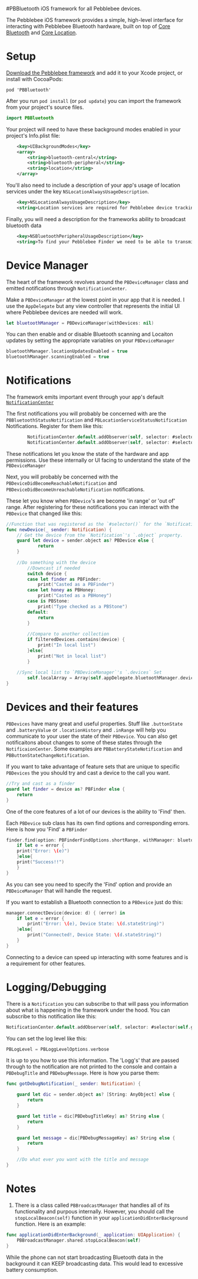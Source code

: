 #PBBluetooth iOS framework for all Pebblebee devices.

The Pebblebee iOS framework provides a simple, high-level interface for interacting with Pebblebee Bluetooth hardware, built on top of [Core Bluetooth](https://developer.apple.com/library/ios/documentation/NetworkingInternetWeb/Conceptual/CoreBluetooth_concepts/AboutCoreBluetooth/Introduction.html) and [Core Location](https://developer.apple.com/library/ios/documentation/UserExperience/Conceptual/LocationAwarenessPG/Introduction/Introduction.html).

# Setup
[Download the Pebblebee framework](https://github.com/PebbleBee/Pebblebee-iOS-SDK/archive/master.zip) and add it to your Xcode project, or install with CocoaPods:

```shell
pod 'PBBluetooth'
```

After you run `pod install` (or `pod update`) you can import the framework from your project's source files.

```swift
import PBBluetooth
```

Your project will need to have these background modes enabled in your project's Info.plist file:

```xml
	<key>UIBackgroundModes</key>
	<array>
		<string>bluetooth-central</string>
		<string>bluetooth-peripheral</string>
		<string>location</string>
	</array>
```

You'll also need to include a description of your app's usage of location services under the key `NSLocationAlwaysUsageDescription`.

```xml
	<key>NSLocationAlwaysUsageDescription</key>
	<string>Location services are required for Pebblebee device tracking.</string>
```
Finally, you will need a description for the frameworks ability to broadcast bluetooth data

```xml
	<key>NSBluetoothPeripheralUsageDescription</key>
	<string>To find your Pebblebee Finder we need to be able to transmit bluetooth data.</string>
```
# Device Manager

The heart of the framework revolves around the `PBDeviceManager` class and emitted notifications through `NotificationCenter`.

Make a `PBDeviceManager` at the lowest point in your app that it is needed. I use the `AppDelegate` but any view controller that represents the initial UI where Pebblebee devices are needed will work. 

```Swift
let bluetoothManager = PBDeviceManager(withDevices: nil)
```

You can then enable and or disable Bluetooth scanning and Locaiton updates by setting the appropriate variables on your `PBDeviceManager`

```Swift
bluetoothManager.locationUpdatesEnabled = true
bluetoothManager.scanningEnabled = true
```
# Notifications

The framework emits important event through your app's default [`NotificationCenter`](https://developer.apple.com/reference/foundation/notificationcenter)

The first notifications you will probably be concerned with are the `PBBluetoothStatusNotification` and `PBLocationServiceStatusNotification` Notifications. Register for them like this:

```Swift
        NotificationCenter.default.addObserver(self, selector: #selector(self.bluetoothStatus(_:)), name: PBBluetoothStatusNotification, object: nil)
        NotificationCenter.default.addObserver(self, selector: #selector(self.locationStatus(_:)), name: PBLocationServiceStatusNotification, object: nil)
```
These notifications let you know the state of the hardware and app permissions. Use these internally or UI facing to understand the state of the `PBDeviceManager`

Next, you will probably be concerned with the `PBDeviceDidBecomeReachableNotification` and `PBDeviceDidBecomeUnreachableNotification` notifications. 

These let you know when `PBDevice`'s are become 'in range' or 'out of' range. After registering for these notifications you can interact with the `PBDevice` that changed like this:

```Swift
//Function that was registered as the `#selector()` for the `Notification` that you added this class as an observer for.
func newDevice(_ sender: Notification) {
	// Get the device from the `Notification`'s `.object` property.
	guard let device = sender.object as? PBDevice else {
    		return
	}
	
	//Do something with the device
        //Downcast if needed
        switch device {
        case let finder as PBFinder:
            print("Casted as a PBFinder")
        case let honey as PBHoney:
            print("Casted as a PBHoney")
        case is PBStone:
            print("Type checked as a PBStone")
        default:
            return
        }
        
        //Compare to another collection
        if filteredDevices.contains(device) {
            print("In local list")
        }else{
            print("Not in local list")
        }
	
	//Sync local list to `PBDeviceManager`'s `.devices` Set
        self.localArray = Array(self.appDelegate.bluetoothManager.devices)
}
```

# Devices and their features

`PBDevices` have many great and useful properties. Stuff like `.buttonState` and `.batteryValue` or `.locationHistory` and `.inRange` will help you communicate to your user the state of their `PBDevice`. You can also get notificaitons about changes to some of these states through the `NotificaionCenter`. Some examples are `PBBatteryStateNotification` and `PBButtonStateChangeNotification`.

If you want to take advantage of feature sets that are unique to specific `PBDevices` the you should try and cast a device to the call you want.

```Swift
//Try and cast as a finder
guard let finder = device as? PBFinder else {
	return
}
```
One of the core features of a lot of our devices is the ability to 'Find' then. 

Each `PBDevice` sub class has its own find options and corresponding errors. Here is how you 'Find' a `PBFinder`

```Swift
finder.find(option: PBFinderFindOptions.shortRange, withManager: bluetoothManager) { (error) in
    if let e = error {
	print("Error: \(e)")
    }else{
	print("Success!!")
    }
}
```

As you can see you need to specify the 'Find' option and provide an `PBDeiceManager` that will handle the request.

If you want to establish a Bluetooth connection to a `PBDevice` just do this:

```Swift
manager.connectDevice(device: d) { (error) in
	if let e = error {
		print("Error: \(e), Device State: \(d.stateString)")
	}else{
		print("Connected!, Device State: \(d.stateString)")
	}
}
```

Connecting to a device can speed up interacting with some features and is a requirement for other features.

# Logging/Debugging

There is a `Notification` you can subscribe to that will pass you information about what is happening in the framework under the hood. You can subscribe to this notification like this:

```Swift
NotificationCenter.default.addObserver(self, selector: #selector(self.gotDebugNotification(_:)), name: PBDebugNotificaiton, object: nil)
```

You can set the log level like this:

```Swift
PBLogLevel = PBLoggLevelOptions.verbose
```

It is up to you how to use this information. The 'Logg's' that are passed through to the notification are not printed to the console and contain a `PBDebugTitle` and `PBDebugMessage`. Here is how you parse them:

```Swift
func gotDebugNotification(_ sender: Notification) {

	guard let dic = sender.object as? [String: AnyObject] else {
	    return
	}

	guard let title = dic[PBDebugTitleKey] as? String else {
	    return
	}

	guard let message = dic[PBDebugMessageKey] as? String else {
	    return
	}

	//Do what ever you want with the title and message
}
```
# Notes

1) There is a class called `PBBroadcastManager` that handles all of its functionality and purpous internally. However, you should call the `stopLocalBeacon(self)` function in your `applicationDidEnterBackground` function. Here is an example:

```Swift
func applicationDidEnterBackground(_ application: UIApplication) {
	PBBroadcastManager.shared.stopLocalBeacon(self)
}
```

While the phone can not start broadcasting Bluetooth data in the background it can KEEP broadcasting data. This would lead to excessive battery consumption. 



